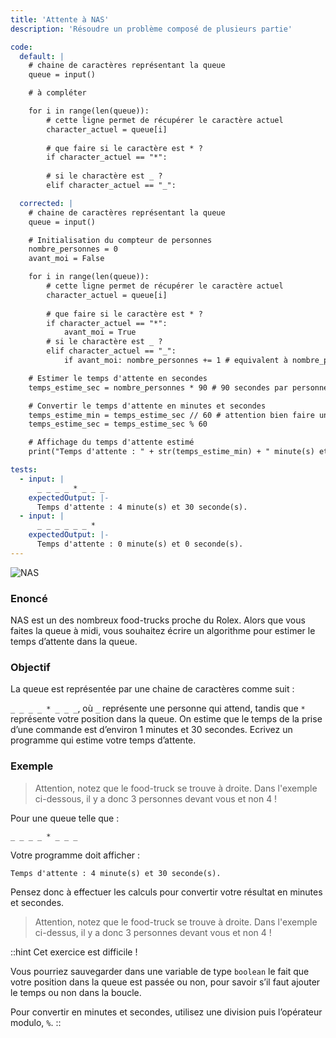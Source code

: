 ```yaml
---
title: 'Attente à NAS'
description: 'Résoudre un problème composé de plusieurs partie'

code:
  default: |
    # chaine de caractères représentant la queue
    queue = input()

    # à compléter

    for i in range(len(queue)):
        # cette ligne permet de récupérer le caractère actuel
        character_actuel = queue[i]
        
        # que faire si le caractère est * ?
        if character_actuel == "*":
            
        # si le charactère est _ ?
        elif character_actuel == "_":

  corrected: |
    # chaine de caractères représentant la queue
    queue = input()

    # Initialisation du compteur de personnes
    nombre_personnes = 0
    avant_moi = False

    for i in range(len(queue)):
        # cette ligne permet de récupérer le caractère actuel
        character_actuel = queue[i]
        
        # que faire si le caractère est * ?
        if character_actuel == "*":
            avant_moi = True
        # si le charactère est _ ?
        elif character_actuel == "_":
            if avant_moi: nombre_personnes += 1 # equivalent à nombre_personnes = nombre_personnes + 1

    # Estimer le temps d'attente en secondes
    temps_estime_sec = nombre_personnes * 90 # 90 secondes par personnes

    # Convertir le temps d'attente en minutes et secondes
    temps_estime_min = temps_estime_sec // 60 # attention bien faire une division entière ici
    temps_estime_sec = temps_estime_sec % 60

    # Affichage du temps d'attente estimé
    print("Temps d'attente : " + str(temps_estime_min) + " minute(s) et " + str(temps_estime_sec) + " seconde(s).")

tests:
  - input: |
      _ _ _ _ * _ _ _
    expectedOutput: |-
      Temps d'attente : 4 minute(s) et 30 seconde(s).
  - input: |
      _ _ _ _ _ _ *
    expectedOutput: |-
      Temps d'attente : 0 minute(s) et 0 seconde(s).
---
```


![NAS](/banner/nas.png)

### Enoncé

NAS est un des nombreux food-trucks proche du Rolex. Alors que vous faites la queue à midi, vous souhaitez écrire un algorithme pour estimer le temps d’attente dans la queue.

### Objectif

La queue est représentée par une chaine de caractères comme suit :

`_ _ _ _ * _ _ _`, où `_` représente une personne qui attend, tandis que `*` représente votre position dans la queue. On estime que le temps de la prise d’une commande est d’environ 1 minutes et 30 secondes. Ecrivez un programme qui estime votre temps d’attente.

### Exemple

> Attention, notez que le food-truck se trouve à droite. Dans l'exemple ci-dessous, il y a donc 3 personnes devant vous et non 4 !

Pour une queue telle que :

`_ _ _ _ * _ _ _`

Votre programme doit afficher :

`Temps d'attente : 4 minute(s) et 30 seconde(s).`

Pensez donc à effectuer les calculs pour convertir votre résultat en minutes et secondes.

> Attention, notez que le food-truck se trouve à droite. Dans l'exemple ci-dessus, il y a donc 3 personnes devant vous et non 4 !

::hint
Cet exercice est difficile !

Vous pourriez sauvegarder dans une variable de type `boolean` le fait que votre position dans la queue est passée ou non, pour savoir s’il faut ajouter le temps ou non dans la boucle.

Pour convertir en minutes et secondes, utilisez une division puis l’opérateur modulo, `%`.
::

